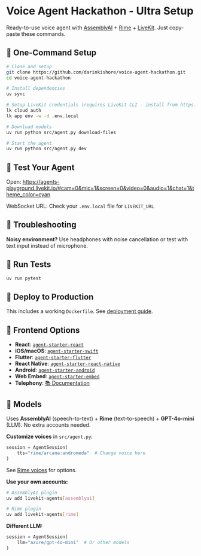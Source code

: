 # Voice Agent Hackathon - Ultra Setup

Ready-to-use voice agent with [AssemblyAI](https://assemblyai.com) + [Rime](https://rime.ai) + [LiveKit](https://livekit.io). Just copy-paste these commands.

## 🚀 One-Command Setup

```bash
# Clone and setup
git clone https://github.com/darinkishore/voice-agent-hackathon.git
cd voice-agent-hackathon
```

```bash
# Install dependencies
uv sync
```

```bash
# Setup LiveKit credentials (requires LiveKit CLI - install from https://docs.livekit.io/home/cli/cli-setup)
lk cloud auth
lk app env -w -d .env.local
```

```bash
# Download models
uv run python src/agent.py download-files
```

```bash
# Start the agent
uv run python src/agent.py dev
```

## 🎯 Test Your Agent

Open: https://agents-playground.livekit.io/#cam=0&mic=1&screen=0&video=0&audio=1&chat=1&theme_color=cyan

WebSocket URL: Check your `.env.local` file for `LIVEKIT_URL`

## 🔧 Troubleshooting

**Noisy environment?** Use headphones with noise cancellation or test with text input instead of microphone.

## 🧪 Run Tests

```bash
uv run pytest
```

## 🚀 Deploy to Production

This includes a working `Dockerfile`. See [deployment guide](https://docs.livekit.io/agents/ops/deployment/).

## 📱 Frontend Options

- **React**: [`agent-starter-react`](https://github.com/livekit-examples/agent-starter-react)
- **iOS/macOS**: [`agent-starter-swift`](https://github.com/livekit-examples/agent-starter-swift)
- **Flutter**: [`agent-starter-flutter`](https://github.com/livekit-examples/agent-starter-flutter)
- **React Native**: [`agent-starter-react-native`](https://github.com/livekit-examples/agent-starter-react-native)
- **Android**: [`agent-starter-android`](https://github.com/livekit-examples/agent-starter-android)
- **Web Embed**: [`agent-starter-embed`](https://github.com/livekit-examples/agent-starter-embed)
- **Telephony**: [📚 Documentation](https://docs.livekit.io/agents/start/telephony/)

## 🤖 Models

Uses **AssemblyAI** (speech-to-text) + **Rime** (text-to-speech) + **GPT-4o-mini** (LLM). No extra accounts needed.

**Customize voices** in `src/agent.py`:
```python
session = AgentSession(
    tts="rime/arcana:andromeda"  # Change voice here
)
```

See [Rime voices](https://docs.rime.ai/api-reference/voices) for options.

**Use your own accounts:**
```bash
# AssemblyAI plugin
uv add livekit-agents[assemblyai]

# Rime plugin
uv add livekit-agents[rime]
```

**Different LLM:**
```python
session = AgentSession(
    llm="azure/gpt-4o-mini"  # Or other models
)
```
